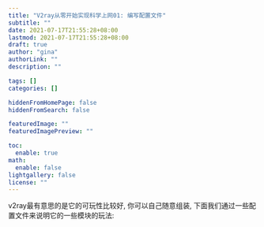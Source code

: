 ```yaml
---
title: "V2ray从零开始实现科学上网01: 编写配置文件"
subtitle: ""
date: 2021-07-17T21:55:28+08:00
lastmod: 2021-07-17T21:55:28+08:00
draft: true
author: "gina"
authorLink: ""
description: ""

tags: []
categories: []

hiddenFromHomePage: false
hiddenFromSearch: false

featuredImage: ""
featuredImagePreview: ""

toc:
  enable: true
math:
  enable: false
lightgallery: false
license: ""
---
```


<!--more-->
v2ray最有意思的是它的可玩性比较好, 你可以自己随意组装, 下面我们通过一些配置文件来说明它的一些模块的玩法:
```bash

```